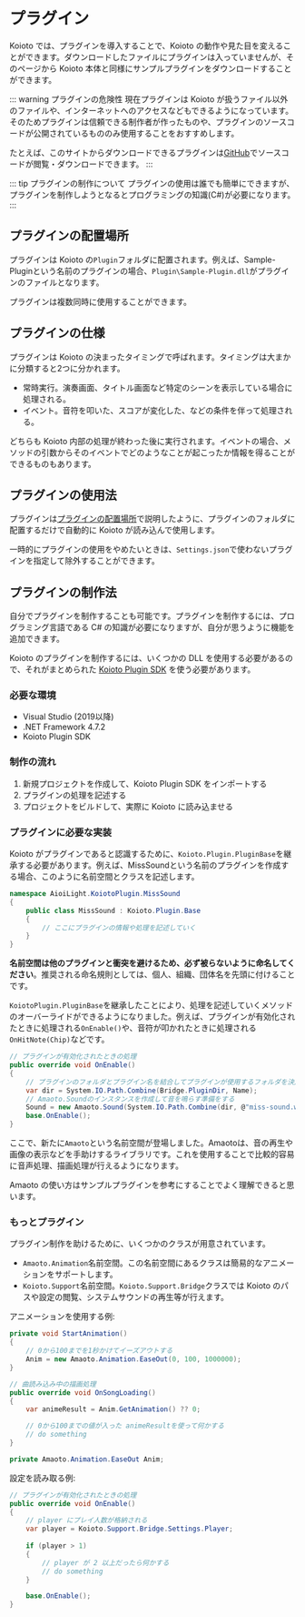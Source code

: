 # プラグイン

Koioto では、プラグインを導入することで、Koioto の動作や見た目を変えることができます。ダウンロードしたファイルにプラグインは入っていませんが、そのページから Koioto 本体と同様にサンプルプラグインをダウンロードすることができます。

::: warning プラグインの危険性
現在プラグインは Koioto が扱うファイル以外のファイルや、インターネットへのアクセスなどもできるようになっています。そのためプラグインは信頼できる制作者が作ったものや、プラグインのソースコードが公開されているもののみ使用することをおすすめします。

たとえば、このサイトからダウンロードできるプラグインは[GitHub](https://github.com/Koioto)でソースコードが閲覧・ダウンロードできます。
:::

::: tip プラグインの制作について
プラグインの使用は誰でも簡単にできますが、プラグインを制作しようとなるとプログラミングの知識(C#)が必要になります。
:::

## プラグインの配置場所

プラグインは Koioto の``Plugin``フォルダに配置されます。例えば、Sample-Pluginという名前のプラグインの場合、``Plugin\Sample-Plugin.dll``がプラグインのファイルとなります。

プラグインは複数同時に使用することができます。

## プラグインの仕様

プラグインは Koioto の決まったタイミングで呼ばれます。タイミングは大まかに分類すると2つに分かれます。

- 常時実行。演奏画面、タイトル画面など特定のシーンを表示している場合に処理される。
- イベント。音符を叩いた、スコアが変化した、などの条件を伴って処理される。

どちらも Koioto 内部の処理が終わった後に実行されます。イベントの場合、メソッドの引数からそのイベントでどのようなことが起こったか情報を得ることができるものもあります。

## プラグインの使用法

プラグインは[プラグインの配置場所](#プラグインの配置場所)で説明したように、プラグインのフォルダに配置するだけで自動的に Koioto が読み込んで使用します。

一時的にプラグインの使用をやめたいときは、``Settings.json``で使わないプラグインを指定して除外することができます。

## プラグインの制作法

自分でプラグインを制作することも可能です。プラグインを制作するには、プログラミング言語である C# の知識が必要になりますが、自分が思うように機能を追加できます。

Koioto のプラグインを制作するには、いくつかの DLL を使用する必要があるので、それがまとめられた [Koioto Plugin SDK](https://github.com/Koioto) を使う必要があります。

### 必要な環境

- Visual Studio (2019以降)
- .NET Framework 4.7.2
- Koioto Plugin SDK

### 制作の流れ

1. 新規プロジェクトを作成して、Koioto Plugin SDK をインポートする
2. プラグインの処理を記述する
3. プロジェクトをビルドして、実際に Koioto に読み込ませる

### プラグインに必要な実装

Koioto がプラグインであると認識するために、``Koioto.Plugin.PluginBase``を継承する必要があります。例えば、MissSoundという名前のプラグインを作成する場合、このように名前空間とクラスを記述します。

```cs
namespace AioiLight.KoiotoPlugin.MissSound
{
    public class MissSound : Koioto.Plugin.Base
    {
        // ここにプラグインの情報や処理を記述していく
    }
}
```

**名前空間は他のプラグインと衝突を避けるため、必ず被らないように命名してください**。推奨される命名規則としては、個人、組織、団体名を先頭に付けることです。

``KoiotoPlugin.PluginBase``を継承したことにより、処理を記述していくメソッドのオーバーライドができるようになりました。例えば、プラグインが有効化されたときに処理される``OnEnable()``や、音符が叩かれたときに処理される``OnHitNote(Chip)``などです。

```cs
// プラグインが有効化されたときの処理
public override void OnEnable()
{
    // プラグインのフォルダとプラグイン名を結合してプラグインが使用するフォルダを決定する
    var dir = System.IO.Path.Combine(Bridge.PluginDir, Name);
    // Amaoto.Soundのインスタンスを作成して音を鳴らす準備をする
    Sound = new Amaoto.Sound(System.IO.Path.Combine(dir, @"miss-sound.wav"));
    base.OnEnable();
}
```

ここで、新たに``Amaoto``という名前空間が登場しました。Amaotoは、音の再生や画像の表示などを手助けするライブラリです。これを使用することで比較的容易に音声処理、描画処理が行えるようになります。

Amaoto の使い方はサンプルプラグインを参考にすることでよく理解できると思います。

### もっとプラグイン

プラグイン制作を助けるために、いくつかのクラスが用意されています。

- ``Amaoto.Animation``名前空間。この名前空間にあるクラスは簡易的なアニメーションをサポートします。
- ``Koioto.Support``名前空間。``Koioto.Support.Bridge``クラスでは Koioto のパスや設定の閲覧、システムサウンドの再生等が行えます。

アニメーションを使用する例:

```cs {4}
private void StartAnimation()
{
    // 0から100までを1秒かけてイーズアウトする
    Anim = new Amaoto.Animation.EaseOut(0, 100, 1000000);
}

// 曲読み込み中の描画処理
public override void OnSongLoading()
{
    var animeResult = Anim.GetAnimation() ?? 0;

    // 0から100までの値が入った animeResultを使って何かする
    // do something
}

private Amaoto.Animation.EaseOut Anim;
```

設定を読み取る例:

```cs
// プラグインが有効化されたときの処理
public override void OnEnable()
{
    // player にプレイ人数が格納される
    var player = Koioto.Support.Bridge.Settings.Player;
    
    if (player > 1)
    {
        // player が 2 以上だったら何かする
        // do something
    }

    base.OnEnable();
}
```